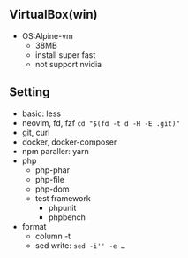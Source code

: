 ## VirtualBox(win)
* OS:Alpine-vm
	* 38MB
	* install super fast
	* not support nvidia

## Setting
* basic: less
* neovim, fd, fzf `cd "$(fd -t d -H -E .git)"`
* git, curl
* docker, docker-composer
* npm paraller: yarn
* php
	* php-phar
	* php-file
	* php-dom
	* test framework
		* phpunit
		* phpbench
* format
	* column -t
	* sed write: `sed -i'' -e …`
